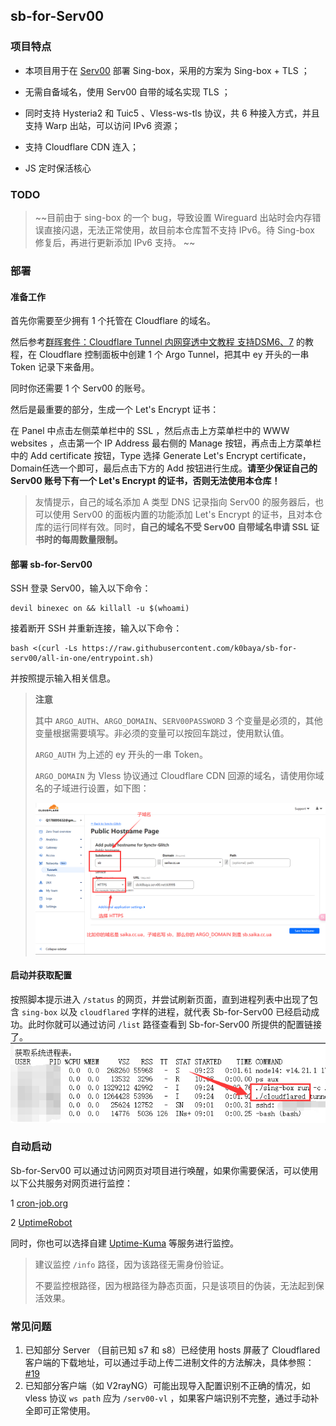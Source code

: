 ## sb-for-Serv00

### 项目特点
* 本项目用于在 [Serv00](https://www.serv00.com/) 部署 Sing-box，采用的方案为 Sing-box + TLS ；

* 无需自备域名，使用 Serv00 自带的域名实现 TLS ；

* 同时支持 Hysteria2 和 Tuic5 、Vless-ws-tls 协议，共 6 种接入方式，并且支持 Warp 出站，可以访问 IPv6 资源；

* 支持 Cloudflare CDN 连入；

* JS 定时保活核心

### TODO

> ~~目前由于 sing-box 的一个 bug，导致设置 Wireguard 出站时会内存错误直接闪退，无法正常使用，故目前本仓库暂不支持 IPv6。待 Sing-box 修复后，再进行更新添加 IPv6 支持。 ~~

### 部署

#### 准备工作

首先你需要至少拥有 1 个托管在 Cloudflare 的域名。

然后参考[群晖套件：Cloudflare Tunnel 内网穿透中文教程 支持DSM6、7](https://imnks.com/5984.html) 的教程，在 Cloudflare 控制面板中创建 1 个 Argo Tunnel，把其中 ey 开头的一串 Token 记录下来备用。

同时你还需要 1 个 Serv00 的账号。

然后是最重要的部分，生成一个 Let's Encrypt 证书：

在 Panel 中点击左侧菜单栏中的 SSL ，然后点击上方菜单栏中的 WWW websites ，点击第一个 IP Address 最右侧的 Manage 按钮，再点击上方菜单栏中的 Add certificate 按钮，Type 选择 Generate Let's Encrypt certificate， Domain任选一个即可，最后点击下方的 Add 按钮进行生成。**请至少保证自己的 Serv00 账号下有一个 Let's Encrypt 的证书，否则无法使用本仓库！**

>友情提示，自己的域名添加 A 类型 DNS 记录指向 Serv00 的服务器后，也可以使用 Serv00 的面板内置的功能添加 Let's Encrypt 的证书，且对本仓库的运行同样有效。同时，**自己的域名不受 Serv00 自带域名申请 SSL 证书时的每周数量限制。**

#### 部署 sb-for-Serv00

SSH 登录 Serv00，输入以下命令：
```shell
devil binexec on && killall -u $(whoami)
```
接着断开 SSH 并重新连接，输入以下命令：
```shell
bash <(curl -Ls https://raw.githubusercontent.com/k0baya/sb-for-serv00/all-in-one/entrypoint.sh)
```
并按照提示输入相关信息。

>**注意**
>
>其中 `ARGO_AUTH`、`ARGO_DOMAIN`、`SERV00PASSWORD` 3 个变量是必须的，其他变量根据需要填写。非必须的变量可以按回车跳过，使用默认值。
>
>`ARGO_AUTH` 为上述的 ey 开头的一串 Token。
>
>`ARGO_DOMAIN` 为 Vless 协议通过 Cloudflare CDN 回源的域名，请使用你域名的子域进行设置，如下图：
>
>![](/pic/argo.png)



#### 启动并获取配置

按照脚本提示进入 `/status` 的网页，并尝试刷新页面，直到进程列表中出现了包含 `sing-box` 以及 `cloudflared` 字样的进程，就代表 Sb-for-Serv00 已经启动成功。此时你就可以通过访问 `/list` 路径查看到 Sb-for-Serv00 所提供的配置链接了。
![](/pic/process.png)

### 自动启动

Sb-for-Serv00 可以通过访问网页对项目进行唤醒，如果你需要保活，可以使用以下公共服务对网页进行监控：

1 [cron-job.org](https://console.cron-job.org)

2 [UptimeRobot](https://uptimerobot.com/) 

同时，你也可以选择自建 [Uptime-Kuma](https://github.com/louislam/uptime-kuma) 等服务进行监控。

>建议监控 `/info` 路径，因为该路径无需身份验证。
>
>不要监控根路径，因为根路径为静态页面，只是该项目的伪装，无法起到保活效果。

### 常见问题
1. 已知部分 Server （目前已知 s7 和 s8）已经使用 hosts 屏蔽了 Cloudflared 客户端的下载地址，可以通过手动上传二进制文件的方法解决，具体参照：[#19](https://github.com/k0baya/X-for-serv00/issues/19#issuecomment-2266315320)
2. 已知部分客户端（如 V2rayNG）可能出现导入配置识别不正确的情况，如 vless 协议 `ws path` 应为 `/serv00-vl` ，如果客户端识别不完整，通过手动补全即可正常使用。